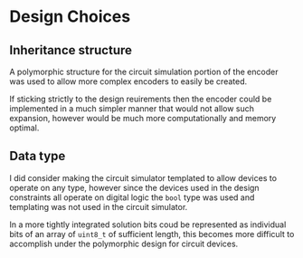 # Design Choices

## Inheritance structure

A polymorphic structure for the circuit simulation portion of the encoder was used to allow more complex encoders to easily be created.

If sticking strictly to the design reuirements then the encoder could be implemented in a much simpler manner that would not allow such expansion, however would be much more computationally and memory optimal.

## Data type

I did consider making the circuit simulator templated to allow devices to operate on any type, however since the devices used in the design constraints all operate on digital logic the ```bool``` type was used and templating was not used in the circuit simulator.

In a more tightly integrated solution bits coud be represented as individual bits of an array of ```uint8_t``` of sufficient length, this becomes more difficult to accomplish under the polymorphic design for circuit devices.

